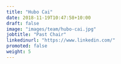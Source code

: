 ```yaml
---
title: "Hubo Cai"
date: 2018-11-19T10:47:58+10:00
draft: false
image: "images/team/hubo-cai.jpg"
jobtitle: "Past Chair"
linkedinurl: "https://www.linkedin.com/"
promoted: false 
weight: 5
---
```

